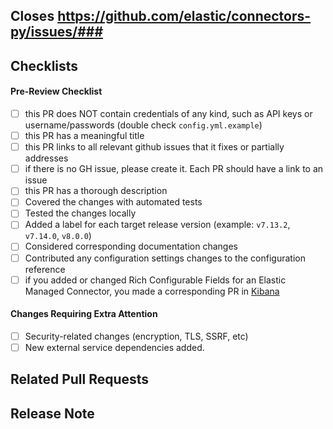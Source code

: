 ## Closes https://github.com/elastic/connectors-py/issues/###


<!--Provide a general description of the code changes in your pull request.
If the change relates to a specific issue, include the link at the top.

If this is an ad-hoc/trivial change and does not have a corresponding
issue, please describe your changes in enough details, so that reviewers
and other team members can understand the reasoning behind the pull request.-->

## Checklists

<!--You can remove unrelated items from checklists below and/or add new
items that may help during the review.-->

#### Pre-Review Checklist
- [ ] this PR does NOT contain credentials of any kind, such as API keys or username/passwords (double check `config.yml.example`)
- [ ] this PR has a meaningful title
- [ ] this PR links to all relevant github issues that it fixes or partially addresses
- [ ] if there is no GH issue, please create it. Each PR should have a link to an issue
- [ ] this PR has a thorough description
- [ ] Covered the changes with automated tests
- [ ] Tested the changes locally
- [ ] Added a label for each target release version (example: `v7.13.2`, `v7.14.0`, `v8.0.0`)
- [ ] Considered corresponding documentation changes
- [ ] Contributed any configuration settings changes to the configuration reference
- [ ] if you added or changed Rich Configurable Fields for an Elastic Managed Connector, you made a corresponding PR in [Kibana](https://github.com/elastic/kibana/blob/main/packages/kbn-search-connectors/types/_connectors.ts)

#### Changes Requiring Extra Attention

<!--Please call out any changes that require special attention from the
reviewers and/or increase the risk to availability or security of the
system after deployment. Remove the ones that don't apply.-->

- [ ] Security-related changes (encryption, TLS, SSRF, etc)
- [ ] New external service dependencies added.

## Related Pull Requests

<!--List any relevant PRs here or remove the section if this is a standalone PR.

* https://github.com/elastic/.../pull/123-->

## Release Note

<!--If you think this enhancement/fix should be included in the release notes,
please write a concise user-facing description of the change here.
You should also label the PR with `release_note` so the release notes
author(s) can easily look it up.-->

